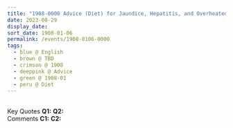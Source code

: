 ```yaml
---
title: "1908-0000 Advice (Diet) for Jaundice, Hepatitis, and Overheated Liver from Divine Cool Breeze (India), Volume 4, Issues 8 and 9 (August--September 1992), Page 22"
date: 2023-08-29
display_date: 
sort_date: 1908-01-06
permalink: /events/1908-0106-0000
tags:
  - blue @ English
  - brown @ TBD
  - crimson @ 1908
  - deeppink @ Advice
  - green @ 1908-01 
  - peru @ Diet
---
```


<br>

<wave-list>
  <list-title color="DarkSeaGreen" width="55">Key Quotes</list-title>
  <list-item color="BlanchedAlmond" width="280"><b>Q1:</b> <i></i></list-item>
  <list-item color="Lavender" width="280"><b>Q2:</b> <i></i></list-item>
</wave-list>

<br>

<wave-list>
  <list-title color="DarkSeaGreen" width="55">Comments</list-title>
  <list-item color="BlanchedAlmond" width="280"><b>C1:</b> <i></i></list-item>
  <list-item color="Lavender" width="280"><b>C2:</b> <i></i></list-item>
</wave-list>